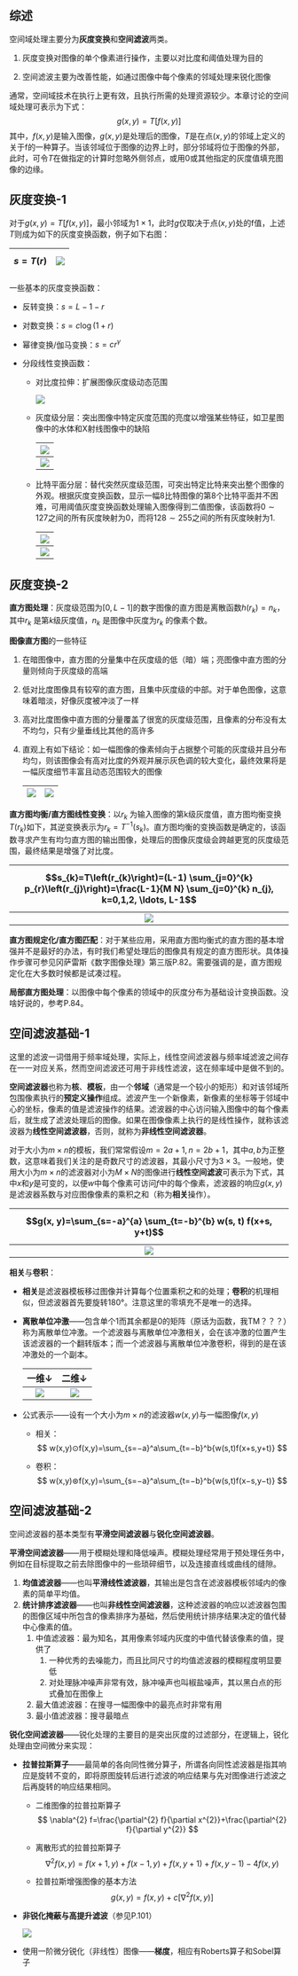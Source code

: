 ## 综述

空间域处理主要分为**灰度变换**和**空间滤波**两类。

1. 灰度变换对图像的单个像素进行操作，主要以对比度和阈值处理为目的

2. 空间滤波主要为改善性能，如通过图像中每个像素的邻域处理来锐化图像

通常，空间域技术在执行上更有效，且执行所需的处理资源较少。本章讨论的空间域处理可表示为下式：
$$
g(x,y)=T[f(x,y)]
$$
其中，$f(x,y)$是输入图像，$g(x,y)$是处理后的图像，$T$是在点$(x,y)$的邻域上定义的关于f的一种算子。当该邻域位于图像的边界上时，部分邻域将位于图像的外部，此时，可令$T$在做指定的计算时忽略外侧邻点，或用$0$或其他指定的灰度值填充图像的边缘。

## 灰度变换-1

对于$g(x,y)=T[f(x,y)]$，最小邻域为$1×1$，此时$g$仅取决于点$(x, y)$处的f值，上述$T$则成为如下的灰度变换函数，例子如下右图：

| $$s=T(r)$$ | ![](../../resources/images/notebook/杂技/CV/14.png) |
| ---------- | --------------------------------------------------- |

一些基本的灰度变换函数：

- 反转变换：$s=L−1−r$

- 对数变换：$s=c \log (1+r)$

- 幂律变换/伽马变换：$s=cr^γ$

- 分段线性变换函数：

    - 对比度拉伸：扩展图像灰度级动态范围

        ![](../../resources/images/notebook/杂技/CV/17.png)

    - 灰度级分层：突出图像中特定灰度范围的亮度以增强某些特征，如卫星图像中的水体和X射线图像中的缺陷

        | ![](../../resources/images/notebook/杂技/CV/18.png) |
        | --------------------------------------------------- |
        | ![](../../resources/images/notebook/杂技/CV/19.png) |

    - 比特平面分层：替代突然灰度级范围，可突出特定比特来突出整个图像的外观。根据灰度变换函数，显示一幅8比特图像的第8个比特平面并不困难，可用阈值灰度变换函数处理输入图像得到二值图像，该函数将$0\sim127$之间的所有灰度映射为0，而将$128\sim255$之间的所有灰度映射为1.

        | ![](../../resources/images/notebook/杂技/CV/20.png) |
        | --------------------------------------------------- |
        | ![](../../resources/images/notebook/杂技/CV/21.png) |

## 灰度变换-2

**直方图处理**：灰度级范围为$[0, L−1]$的数字图像的直方图是离散函数$h(r_k )=n_k$，其中$r_k$ 是第$k$级灰度值，$n_k$ 是图像中灰度为$r_k$ 的像素个数。

**图像直方图**的一些特征

1. 在暗图像中，直方图的分量集中在灰度级的低（暗）端；亮图像中直方图的分量则倾向于灰度级的高端

2. 低对比度图像具有较窄的直方图，且集中灰度级的中部。对于单色图像，这意味着暗淡，好像灰度被冲淡了一样

3. 高对比度图像中直方图的分量覆盖了很宽的灰度级范围，且像素的分布没有太不均匀，只有少量垂线比其他的高许多

4. 直观上有如下结论：如一幅图像的像素倾向于占据整个可能的灰度级并且分布均匀，则该图像会有高对比度的外观并展示灰色调的较大变化，最终效果将是一幅灰度细节丰富且动态范围较大的图像

    | ![](../../resources/images/notebook/杂技/CV/22.png) | ![](../../resources/images/notebook/杂技/CV/23.png) |
    | --------------------------------------------------- | --------------------------------------------------- |

**直方图均衡/直方图线性变换**：以$r_k$ 为输入图像的第k级灰度值，直方图均衡变换$T(r_k )$如下，其逆变换表示为$r_k=T^{−1}(s_k)$。直方图均衡的变换函数是确定的，该函数寻求产生有均匀直方图的输出图像，处理后的图像灰度级会跨越更宽的灰度级范围，最终结果是增强了对比度。

| $$s_{k}=T\left(r_{k}\right)=(L-1) \sum_{j=0}^{k} p_{r}\left(r_{j}\right)=\frac{L-1}{M N} \sum_{j=0}^{k} n_{j}, k=0,1,2, \ldots, L-1$$ |
| :----------------------------------------------------------: |
|     ![](../../resources/images/notebook/杂技/CV/24.png)      |

**直方图规定化/直方图匹配**：对于某些应用，采用直方图均衡式的直方图的基本增强并不是最好的办法，有时我们希望处理后的图像具有规定的直方图形状。具体操作步骤可参见冈萨雷斯《数字图像处理》第三版P.82。需要强调的是，直方图规定化在大多数时候都是试凑过程。

**局部直方图处理**：以图像中每个像素的领域中的灰度分布为基础设计变换函数。没啥好说的，参考P.84。

## 空间滤波基础-1

这里的滤波一词借用于频率域处理，实际上，线性空间滤波器与频率域滤波之间存在一一对应关系，然而空间滤波还可用于非线性滤波，这在频率域中是做不到的。

**空间滤波器**也称为**核**、**模板**，由一个**邻域**（通常是一个较小的矩形）和对该邻域所包围像素执行的**预定义操作**组成。滤波产生一个新像素，新像素的坐标等于邻域中心的坐标，像素的值是滤波操作的结果。滤波器的中心访问输入图像中的每个像素后，就生成了滤波处理后的图像。如果在图像像素上执行的是线性操作，就称该滤波器为**线性空间滤波器**，否则，就称为**非线性空间滤波器**。

对于大小为$m×n$的模板，我们常常假设$m=2a+1, n=2b+1$，其中$a,b$为正整数，这意味着我们关注的是奇数尺寸的滤波器，其最小尺寸为$3×3$。一般地，使用大小为$m×n$的滤波器对小为$M×N$的图像进行**线性空间滤波**可表示为下式，其中$x$和$y$是可变的，以便$w$中每个像素可访问$f$中的每个像素，滤波器的响应$g(x,y)$是滤波器系数与对应图像像素的乘积之和（称为**相关**操作）。

| $$g(x, y)=\sum_{s=-a}^{a} \sum_{t=-b}^{b} w(s, t) f(x+s, y+t)$$ |
| :----------------------------------------------------------: |
|     ![](../../resources/images/notebook/杂技/CV/25.png)      |

**相关**与**卷积**：

- **相关**是滤波器模板移过图像并计算每个位置乘积之和的处理；**卷积**的机理相似，但滤波器首先要旋转$180°$。注意这里的零填充不是唯一的选择。

- **离散单位冲激**——包含单个1而其余都是0的矩阵（原话为函数，我TM？？？）称为离散单位冲激。一个滤波器与离散单位冲激相关，会在该冲激的位置产生该滤波器的一个翻转版本；而一个滤波器与离散单位冲激卷积，得到的是在该冲激处的一个副本。

    |                        一维↓                        |                        二维↓                        |
    | :-------------------------------------------------: | :-------------------------------------------------: |
    | ![](../../resources/images/notebook/杂技/CV/26.png) | ![](../../resources/images/notebook/杂技/CV/27.png) |

- 公式表示——设有一个大小为$m×n$的滤波器$w(x,y)$与一幅图像$f(x,y)$

    - 相关：
        $$
        w(x,y)⊙f(x,y)=\sum_{s=−a}^a\sum_{t=−b}^b{w(s,t)f(x+s,y+t)}
        $$

    - 卷积：
        $$
        w(x,y)⊛f(x,y)=\sum_{s=−a}^a\sum_{t=−b}^b{w(s,t)f(x−s,y−t)}
        $$

## 空间滤波基础-2

空间滤波器的基本类型有**平滑空间滤波器**与**锐化空间滤波器**。

**平滑空间滤波器**——用于模糊处理和降低噪声。模糊处理经常用于预处理任务中，例如在目标提取之前去除图像中的一些琐碎细节，以及连接直线或曲线的缝隙。

1. **均值滤波器**——也叫**平滑线性滤波器**，其输出是包含在滤波器模板邻域内的像素的简单平均值。
2. **统计排序滤波器**——也叫**非线性空间滤波器**，这种滤波器的响应以滤波器包围的图像区域中所包含的像素排序为基础，然后使用统计排序结果决定的值代替中心像素的值。
    1. 中值滤波器：最为知名，其用像素邻域内灰度的中值代替该像素的值，提供了
        1. 一种优秀的去噪能力，而且比同尺寸的均值滤波器的模糊程度明显要低
        2. 对处理脉冲噪声非常有效，脉冲噪声也叫椒盐噪声，其以黑白点的形式叠加在图像上    
    2. 最大值滤波器：在搜寻一幅图像中的最亮点时非常有用
    3. 最小值滤波器：搜寻最暗点

**锐化空间滤波器**——锐化处理的主要目的是突出灰度的过滤部分，在逻辑上，锐化处理由空间微分来实现：

- **拉普拉斯算子**——最简单的各向同性微分算子，所谓各向同性滤波器是指其响应是旋转不变的，即将原图旋转后进行滤波的响应结果与先对图像进行滤波之后再旋转的响应结果相同。

    - 二维图像的拉普拉斯算子
        $$
        \nabla^{2} f=\frac{\partial^{2} f}{\partial x^{2}}+\frac{\partial^{2} f}{\partial y^{2}}
        $$

    - 离散形式的拉普拉斯算子
        $$
        \nabla^{2} f(x, y)=f(x+1, y)+f(x-1, y)+f(x, y+1)+f(x, y-1)-4 f(x, y)
        $$

    - 拉普拉斯增强图像的基本方法
        $$
        g(x, y)=f(x, y)+c\left[\nabla^{2} f(x, y)\right]
        $$

- **非锐化掩蔽与高提升滤波**（参见P.101）

    ![](../../resources/images/notebook/杂技/CV/28.png)

- 使用一阶微分锐化（非线性）图像——**梯度**，相应有Roberts算子和Sobel算子

